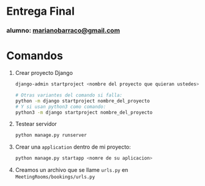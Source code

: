 # Entrega Final
### alumno: marianobarraco@gmail.com

# Comandos

1. Crear proyecto Django
    ```bash
    django-admin startproject <nombre del proyecto que quieran ustedes>
    ```
    ```bash
    # Otras variantes del comando si falla:
    python -m django startproject nombre_del_proyecto
    # Y si usan python3 como comando:
    python3 -m django startproject nombre_del_proyecto
    ```
2. Testear servidor
    ```bash
    python manage.py runserver
    ```
3. Crear una `application` dentro de mi proyecto:
    ```bash
    python manage.py startapp <nomre de su aplicacion>
    ```
4. Creamos un archivo que se llame `urls.py` en `MeetingRooms/bookings/urls.py`

